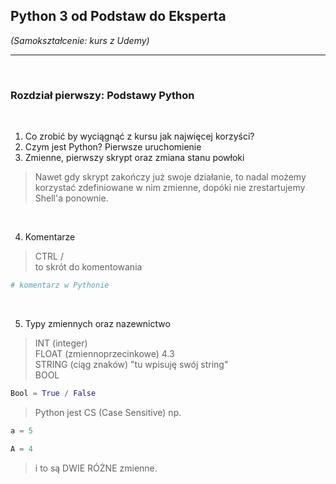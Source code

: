 ## Python 3 od Podstaw do Eksperta

*(Samokształcenie: kurs z Udemy)*


---

<br>

### Rozdział pierwszy: Podstawy Python

<br>

1. Co zrobić by wyciągnąć z kursu jak najwięcej korzyści?
2. Czym jest Python? Pierwsze uruchomienie
3. Zmienne, pierwszy skrypt oraz zmiana stanu powłoki


> Nawet gdy skrypt zakończy już swoje działanie, to nadal możemy korzystać zdefiniowane w nim zmienne, dopóki nie zrestartujemy Shell'a ponownie.

<br>

4. Komentarze

> CTRL / <br>
> to skrót do komentowania

```python
# komentarz w Pythonie
```

<br>

5. Typy zmiennych oraz nazewnictwo

> INT (integer) <br>
> FLOAT (zmiennoprzecinkowe) 4.3 <br>
> STRING (ciąg znaków) "tu wpisuję swój string" <br>
> BOOL

```python
Bool = True / False
```

> Python jest CS (Case Sensitive) np.

```python
a = 5

A = 4
```
> i to są DWIE RÓŻNE zmienne.